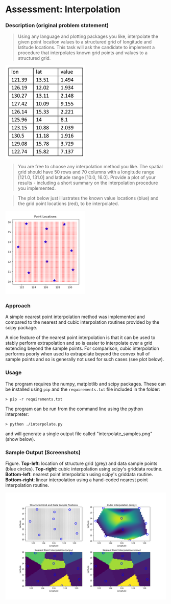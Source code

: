 # Assessment: Interpolation

### Description (original problem statement)

> Using any language and plotting packages you like, interpolate the given point location values to a structured grid of longitude and latitude locations. This task will ask the candidate to implement a procedure that interpolates known grid points and values to a structured grid.

<img src="interpolate_fig1.png" alt="interpolate_fig1.png" width="250px" >

> You are free to choose any interpolation method you like.  The spatial grid should have 50 rows and 70 columns with a longitude range [121.0, 131.0] and latitude range [10.0, 16.0].  Provide a plot of your results - including a short summary on the interpolation procedure you implemented.

> The plot below just illustrates the known value locations (blue) and the grid point locations (red), to be
interpolated.

<img src="interpolate_fig2.png" alt="interpolate_fig2.png" width="250px" >


### Approach

A simple nearest point interpolation method was implemented and compared to the nearest and cubic interpolation routines provided by the scipy package.

A nice feature of the nearest point interpolation is that it can be used to stably perform extrapolation and so is easier to interpolate over a grid extending beyond the sample points. For comparison, cubic interpolation performs poorly when used to extrapolate beyond the convex hull of sample points and so is generally not used for such cases (see plot below).

### Usage

The program requires the numpy, matplotlib and scipy packages. These can be installed using `pip` and the `requirements.txt` file included in the folder:

```
> pip -r requirements.txt
```

The program can be run from the command line using the python interpreter:

```
> python ./interpolate.py
```

and will generate a single output file called "interpolate_samples.png" (show below).


### Sample Output (Screenshots)

<p>
Figure. <b>Top-left</b>: location of structure grid (grey) and data sample points (blue circles). <b>Top-right</b>: cubic interpolation using scipy's griddata routine. <b>Bottom-left</b>: nearest point interpolation using scipy's griddata routine. <b>Bottom-right</b>: linear interpolation using a hand-coded nearest point interpolation routine.
</p>

![interpolate_samples.png](./interpolate_samples.png)



